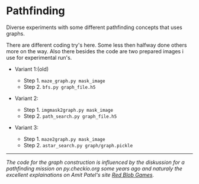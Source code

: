 # Pathfinding
Diverse experiments with some different pathfinding concepts that uses graphs.

There are different coding try's here. Some less then halfway done others more on the way.
Also there besides the code are two prepared images i use for experimental run's.

* Variant 1:(old)
  * Step 1. `maze_graph.py mask_image`
  * Step 2. `bfs.py graph_file.h5`

* Variant 2:
  * Step 1. `imgmask2graph.py mask_image`
  * Step 2. `path_search.py graph_file.h5`

* Variant 3:
  * Step 1. `maze2graph.py mask_image`
  * Step 2. `astar_search.py graph/graph.pickle`

---
_The code for the graph construction is influenced by the diskussion for a pathfinding mission on py.checkio.org some years ago and naturaly the excellent explainations on Amit Patel's site [Red Blob Games](https://www.redblobgames.com)._
